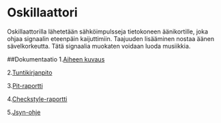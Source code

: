 # Oskillaattori
Oskillaattorilla lähetetään sähköimpulsseja tietokoneen äänikortille, joka ohjaa signaalin eteenpäin kaijuttimiin.
Taajuuden lisääminen nostaa äänen sävelkorkeutta.
Tätä signaalia muokaten voidaan luoda musiikkia.

##Dokumentaatio
1.[Aiheen kuvaus](dokumentaatio/aiheenKuvausJaRakenne.md)

2.[Tuntikirjanpito](dokumentaatio/tuntikirjanpito.md)

3.[Pit-raportti](https://htmlpreview.github.io/?https://github.com/lesktimo/Oskillaattori/blob/master/dokumentaatio/pit/201610071617/index.html)

4.[Checkstyle-raportti](https://htmlpreview.github.io/?https://github.com/lesktimo/Oskillaattori/blob/master/dokumentaatio/site/checkstyle.html)

5.[Jsyn-ohje](dokumentaatio/jsynOhje.md)
